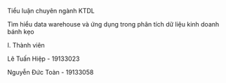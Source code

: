 Tiểu luận chuyên ngành KTDL

Tìm hiểu data warehouse và ứng dụng trong phân tích dữ liệu kinh doanh bánh kẹo

I. Thành viên

Lê Tuấn Hiệp - 19133023

Nguyễn Đức Toàn - 19133058
